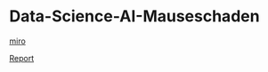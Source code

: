 # Data-Science-AI-Mauseschaden
[miro](https://miro.com/welcomeonboard/SlFzT3RjNzNucjV3NFB1SjlxTmZNcVdCN0VUaG9pRWY0UEFUdXExUDFzdVpFeFJmSnpaN3NQWVNYMEI1NG0zTUwyYytlaCtVVStWcVlxMnkzUUNWbmM4U0s1UHZXTGdHUkU4UlAyWGV3ZWQwSmNIaUNJQkdpcytpZlVNQlBtcG5Bd044SHFHaVlWYWk0d3NxeHNmeG9BPT0hdjE=?share_link_id=35920731040)

[Report](https://urz365-my.sharepoint.com/:w:/g/personal/qp48reqo_uni-leipzig_de/EbHnH_fdEuZCmPb1fveyBxEBDaNVlK8tfu7Fl_nKpusG7g?e=CRbdQ3)
